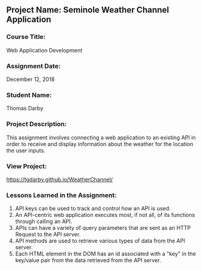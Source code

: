 ## Project Name:  Seminole Weather Channel Application

### Course Title:
Web Application Development

### Assignment Date:  
December 12, 2018

### Student Name:  
Thomas Darby

### Project Description:
This assignment involves connecting a web application to an existing API in order to receive and display information about the weather for the location the user inputs. 

### View Project:
https://tgdarby.github.io/WeatherChannel/

### Lessons Learned in the Assignment:
1. API keys can be used to track and control how an API is used.
2. An API-centric web application executes most, if not all, of its functions through calling an API. 
3. APIs can have a variety of query parameters that are sent as an HTTP Request to the API server.
4. API methods are used to retrieve various types of data from the API server.
5. Each HTML element in the DOM has an id associated with a "key" in the key/value pair from the data retrieved from the API server.

